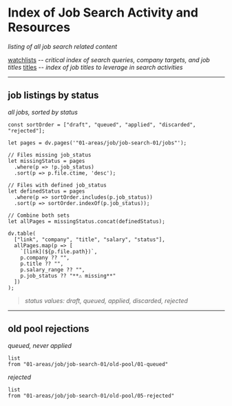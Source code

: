 # Index of Job Search Activity and Resources
*listing of all job search related content*

[watchlists](watchlists.md) -- *critical index of search queries, company targets, and job titles*
[titles](titles.md) -- *index of job titles to leverage in search activities*

---
## job listings by status
*all jobs, sorted by status*
```dataviewjs
const sortOrder = ["draft", "queued", "applied", "discarded", "rejected"];

let pages = dv.pages('"01-areas/job/job-search-01/jobs"');

// Files missing job_status
let missingStatus = pages
  .where(p => !p.job_status)
  .sort(p => p.file.ctime, 'desc');

// Files with defined job_status
let definedStatus = pages
  .where(p => sortOrder.includes(p.job_status))
  .sort(p => sortOrder.indexOf(p.job_status));

// Combine both sets
let allPages = missingStatus.concat(definedStatus);

dv.table(
  ["link", "company", "title", "salary", "status"],
  allPages.map(p => [
    `[link](${p.file.path})`,
    p.company ?? "",
    p.title ?? "",
    p.salary_range ?? "",
    p.job_status ?? "**⚠️ missing**"
  ])
);
```
> *status values: draft, queued, applied, discarded, rejected*

---
## old pool rejections

*queued, never applied*
```dataview
list
from "01-areas/job/job-search-01/old-pool/01-queued"
```
*rejected*
```dataview
list
from "01-areas/job/job-search-01/old-pool/05-rejected"
```
